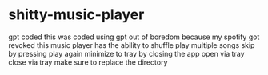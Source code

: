 # shitty-music-player
gpt coded 
this was coded using gpt out of boredom because my spotify got revoked
this music player has the ability to shuffle play multiple songs skip by pressing play again minimize to tray by closing the app open via tray close via tray
make sure to replace the directory
